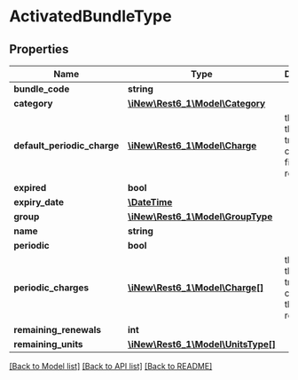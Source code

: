 # ActivatedBundleType

## Properties
Name | Type | Description | Notes
------------ | ------------- | ------------- | -------------
**bundle_code** | **string** |  | 
**category** | [**\iNew\Rest6_1\Model\Category**](Category.md) |  | 
**default_periodic_charge** | [**\iNew\Rest6_1\Model\Charge**](Charge.md) | the charge that will be tried to be charged first on the renewal | 
**expired** | **bool** |  | 
**expiry_date** | [**\DateTime**](\DateTime.md) |  | 
**group** | [**\iNew\Rest6_1\Model\GroupType**](GroupType.md) |  | 
**name** | **string** |  | 
**periodic** | **bool** |  | 
**periodic_charges** | [**\iNew\Rest6_1\Model\Charge[]**](Charge.md) | the charges that will be tried to be charged on the bundle renewal | 
**remaining_renewals** | **int** |  | 
**remaining_units** | [**\iNew\Rest6_1\Model\UnitsType[]**](UnitsType.md) |  | 

[[Back to Model list]](../README.md#documentation-for-models) [[Back to API list]](../README.md#documentation-for-api-endpoints) [[Back to README]](../README.md)


